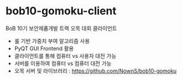 # bob10-gomoku-client
BoB 10기 보안제품개발 트랙 오목 대회 클라이언트<br>
- 룰 기반 가중치 부여 알고리즘 사용
- PyQT GUI Frontend 활용
- 클라이언트를 통해 컴퓨터 vs 사용자 대전 가능
- 서버를 이용하여 컴퓨터 vs 컴퓨터 대전 가능
- 오목 서버 및 라이브러리 : https://github.com/NownS/bob10-gomoku
